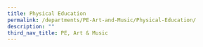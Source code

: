 ```yaml
---
title: Physical Education
permalink: /departments/PE-Art-and-Music/Physical-Education/
description: ""
third_nav_title: PE, Art & Music
---
```

